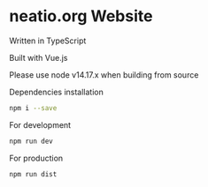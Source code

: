 # neatio.org Website

Written in TypeScript

Built with Vue.js

Please use node v14.17.x when building from source

Dependencies installation

```bash
npm i --save
```

For development

```bash
npm run dev
```

For production

```bash
npm run dist
```
